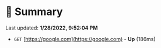 # 📖 Summary
Last updated: **1/28/2022, 9:52:04 PM**

- `GET` [https://google.com](https://google.com) - **Up** (186ms)
